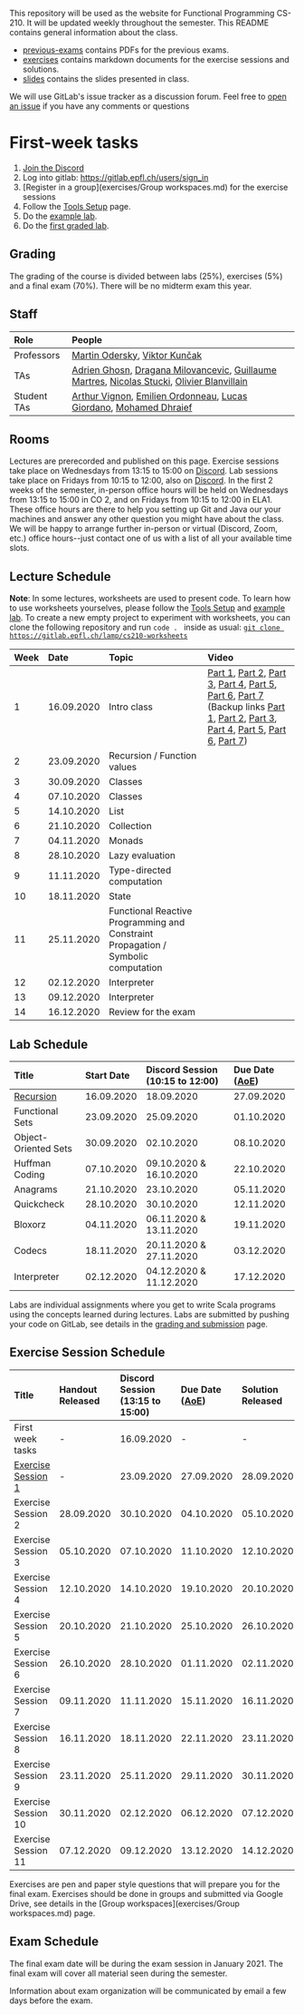 This repository will be used as the website for Functional Programming CS-210. It will be updated weekly throughout the semester. This README contains general information about the class.

- [previous-exams](previous-exams) contains PDFs for the previous exams.
- [exercises](exercises) contains markdown documents for the exercise sessions and solutions.
- [slides](slides) contains the slides presented in class.

We will use GitLab's issue tracker as a discussion forum. Feel free to [open an issue](https://gitlab.epfl.ch/lamp/cs210/issues/new) if you have any comments or questions

# First-week tasks

1. [Join the Discord](https://discord.gg/8ud6UpE)
2. Log into gitlab: https://gitlab.epfl.ch/users/sign_in
3. [Register in a group](exercises/Group workspaces.md) for the exercise sessions
4. Follow the [Tools Setup](labs/tools-setup.md) page.
5. Do the [example lab](labs/example-lab.md).
6. Do the [first graded lab](labs/lab-1.md).

## Grading

The grading of the course is divided between labs (25%), exercises (5%) and a final exam (70%). There will be no midterm exam this year.

## Staff

| Role        | People |
| :---        | :--- |
| Professors  | [Martin Odersky](https://people.epfl.ch/martin.odersky), [Viktor Kunčak](https://people.epfl.ch/viktor.kuncak) |
| TAs         | [Adrien Ghosn](https://people.epfl.ch/adrien.ghosn), [Dragana Milovancevic](https://people.epfl.ch/dragana.milovancevic), [Guillaume Martres](https://people.epfl.ch/guillaume.martres), [Nicolas Stucki](https://people.epfl.ch/nicolas.stucki), [Olivier Blanvillain](https://people.epfl.ch/olivier.blanvillain) |
| Student TAs | [Arthur Vignon](https://people.epfl.ch/arthur.vignon), [Emilien Ordonneau](https://people.epfl.ch/emilien.ordonneau), [Lucas Giordano](https://people.epfl.ch/lucas.giordano), [Mohamed Dhraief](https://people.epfl.ch/mohamed.dhraief) |

## Rooms

Lectures are prerecorded and published on this page.
Exercise sessions take place on Wednesdays from 13:15 to 15:00 on [Discord](https://discord.gg/8ud6UpE).
Lab sessions take place on Fridays from 10:15 to 12:00, also on [Discord](https://discord.gg/8ud6UpE).
In the first 2 weeks of the semester, in-person office hours will be held on Wednesdays from 13:15 to 15:00 in CO 2, and on Fridays from 10:15 to 12:00 in ELA1.
These office hours are there to help you setting up Git and Java our your machines and answer any other question you might have about the class. We will be happy to arrange further in-person or virtual (Discord, Zoom, etc.) office hours--just contact one of us with a list of all your available time slots.

## Lecture Schedule

<!-- date -d "30/09/2019 364 days" +"%d.%m.%Y" -->

**Note**: In some lectures, worksheets are used to present code. To learn how to
use worksheets yourselves, please follow the [Tools
Setup](labs/tools-setup.md) and [example lab](labs/example-lab.md). To create a
new empty project to experiment with worksheets, you can clone the following
repository and run `code . ` inside as usual: [`git clone https://gitlab.epfl.ch/lamp/cs210-worksheets`](https://gitlab.epfl.ch/lamp/cs210-worksheets)

| Week | Date        | Topic                       | Video              |
| :--  | :--         | :--                         | :--                |
| 1    | 16.09.2020  | Intro class                 | [Part 1][Video 1.1.1], [Part 2][Video 1.1.2], [Part 3][Video 1.1.3], [Part 4][Video 1.1.4], [Part 5][Video 1.1.5], [Part 6][Video 1.1.6], [Part 7][Video 1.1.7] (Backup links [Part 1][Video 1.1.1 back], [Part 2][Video 1.1.2 back], [Part 3][Video 1.1.3 back], [Part 4][Video 1.1.4 back], [Part 5][Video 1.1.5 back], [Part 6][Video 1.1.6 back], [Part 7][Video 1.1.7 back]) |
| 2    | 23.09.2020  | Recursion / Function values |                    |
| 3    | 30.09.2020  | Classes                     |                    |
| 4    | 07.10.2020  | Classes                     |                    |
| 5    | 14.10.2020  | List                        |                    |
| 6    | 21.10.2020  | Collection                  |                    |
| 7    | 04.11.2020  | Monads                      |                    |
| 8    | 28.10.2020  | Lazy evaluation             |                    |
| 9    | 11.11.2020  | Type-directed computation   |                    |
| 10   | 18.11.2020  | State                       |                    |
| 11   | 25.11.2020  | Functional Reactive Programming and Constraint Propagation / Symbolic computation |                    |
| 12   | 02.12.2020  | Interpreter                 |                    |
| 13   | 09.12.2020  | Interpreter                 |                    |
| 14   | 16.12.2020  | Review for the exam         |                    |

## Lab Schedule

| Title                             | Start Date | Discord Session (10:15 to 12:00) | Due Date ([AoE](https://en.wikipedia.org/wiki/Anywhere_on_Earth)) |
| :--                               | :--        | :--                     | :--        |
| [Recursion](labs/lab-1.md)        | 16.09.2020 | 18.09.2020              | 27.09.2020 |
| Functional Sets                   | 23.09.2020 | 25.09.2020              | 01.10.2020 |
| Object-Oriented Sets              | 30.09.2020 | 02.10.2020              | 08.10.2020 |
| Huffman Coding                    | 07.10.2020 | 09.10.2020 & 16.10.2020 | 22.10.2020 |
| Anagrams                          | 21.10.2020 | 23.10.2020              | 05.11.2020 |
| Quickcheck                        | 28.10.2020 | 30.10.2020              | 12.11.2020 |
| Bloxorz                           | 04.11.2020 | 06.11.2020 & 13.11.2020 | 19.11.2020 |
| Codecs                            | 18.11.2020 | 20.11.2020 & 27.11.2020 | 03.12.2020 |
| Interpreter                       | 02.12.2020 | 04.12.2020 & 11.12.2020 | 17.12.2020 |

Labs are individual assignments where you get to write Scala programs using the concepts learned during lectures.
Labs are submitted by pushing your code on GitLab, see details in the [grading and submission](labs/grading-and-submission.md) page.

## Exercise Session Schedule

| Title                                          | Handout Released | Discord Session (13:15 to 15:00) | Due Date ([AoE](https://en.wikipedia.org/wiki/Anywhere_on_Earth)) | Solution Released |
| :--                                            | :--              | :--             | :--              | :--              |
| First week tasks                               | -                | 16.09.2020      | -                | -                |
| [Exercise Session 1](exercises/exercise-1.md)  | -                | 23.09.2020      | 27.09.2020       | 28.09.2020       |
| Exercise Session 2                             | 28.09.2020       | 30.10.2020      | 04.10.2020       | 05.10.2020       |
| Exercise Session 3                             | 05.10.2020       | 07.10.2020      | 11.10.2020       | 12.10.2020       |
| Exercise Session 4                             | 12.10.2020       | 14.10.2020      | 19.10.2020       | 20.10.2020       |
| Exercise Session 5                             | 20.10.2020       | 21.10.2020      | 25.10.2020       | 26.10.2020       |
| Exercise Session 6                             | 26.10.2020       | 28.10.2020      | 01.11.2020       | 02.11.2020       |
| Exercise Session 7                             | 09.11.2020       | 11.11.2020      | 15.11.2020       | 16.11.2020       |
| Exercise Session 8                             | 16.11.2020       | 18.11.2020      | 22.11.2020       | 23.11.2020       |
| Exercise Session 9                             | 23.11.2020       | 25.11.2020      | 29.11.2020       | 30.11.2020       |
| Exercise Session 10                            | 30.11.2020       | 02.12.2020      | 06.12.2020       | 07.12.2020       |
| Exercise Session 11                            | 07.12.2020       | 09.12.2020      | 13.12.2020       | 14.12.2020       |

Exercises are pen and paper style questions that will prepare you for the final exam.
Exercises should be done in groups and submitted via Google Drive, see details in the [Group workspaces](exercises/Group workspaces.md) page.

## Exam Schedule

The final exam date will be during the exam session in January 2021. The final exam will cover all material seen during the semester.

Information about exam organization will be communicated by email a few days before the exam.


[Video 1.1.1]: https://tube.switch.ch/videos/7ed71e65
[Video 1.1.2]: https://tube.switch.ch/videos/eefaaa33
[Video 1.1.3]: https://tube.switch.ch/videos/cd01d6a5
[Video 1.1.4]: https://tube.switch.ch/videos/1aff2170
[Video 1.1.5]: https://tube.switch.ch/videos/1f8d3205
[Video 1.1.6]: https://tube.switch.ch/videos/848cb3f6
[Video 1.1.7]: https://tube.switch.ch/videos/b641883d

[Video 1.1.1 back]: https://drive.google.com/file/d/1Gtz9IDWZ7aObqtsgFk7QcMkci4bKD74v/view?usp=sharing
[Video 1.1.2 back]: https://drive.google.com/file/d/1nXKcpOkXTuRtuSJcf6_E1_MSbkaaPPpm/view?usp=sharing
[Video 1.1.3 back]: https://drive.google.com/file/d/1ePJ_h7XwEcK899OWoer6Vpi4k2VQWUv4/view?usp=sharing
[Video 1.1.4 back]: https://drive.google.com/file/d/1Ud0eI2GvTMlfNBLo60ADlv6KrZygD7UX/view?usp=sharing
[Video 1.1.5 back]: https://drive.google.com/file/d/1tEU_dGRRVEHJH3magWhDSKEsW4ADOBw1/view?usp=sharing
[Video 1.1.6 back]: https://drive.google.com/file/d/1ARKcSilynOTBssFEvQ-MFc7RgKtVfqha/view?usp=sharing
[Video 1.1.7 back]: https://drive.google.com/file/d/1jbHxp5go47XBxolfGQjD7zs9fb-1sKky/view?usp=sharing

